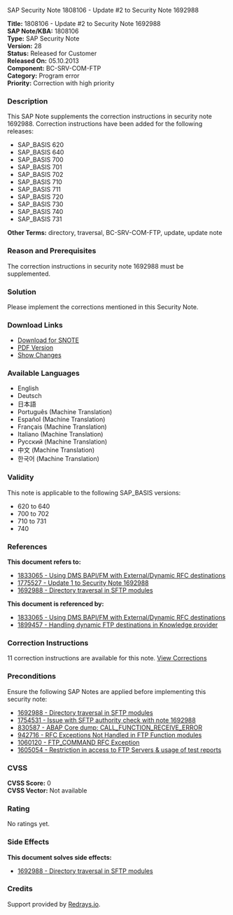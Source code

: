 SAP Security Note 1808106 - Update #2 to Security Note 1692988

**Title:** 1808106 - Update #2 to Security Note 1692988  
**SAP Note/KBA:** 1808106  
**Type:** SAP Security Note  
**Version:** 28  
**Status:** Released for Customer  
**Released On:** 05.10.2013  
**Component:** BC-SRV-COM-FTP  
**Category:** Program error  
**Priority:** Correction with high priority  

### Description
This SAP Note supplements the correction instructions in security note 1692988. Correction instructions have been added for the following releases:
- SAP_BASIS 620
- SAP_BASIS 640
- SAP_BASIS 700
- SAP_BASIS 701
- SAP_BASIS 702
- SAP_BASIS 710
- SAP_BASIS 711
- SAP_BASIS 720
- SAP_BASIS 730
- SAP_BASIS 740
- SAP_BASIS 731

**Other Terms:** directory, traversal, BC-SRV-COM-FTP, update, update note

### Reason and Prerequisites
The correction instructions in security note 1692988 must be supplemented.

### Solution
Please implement the corrections mentioned in this Security Note.

### Download Links
- [Download for SNOTE](https://me.sap.com/note/0040000010681432017)
- [PDF Version](https://me.sap.com/sap/support/sfm/notes/print/0001808106?language=en-US&token=847336A5C34A8E53F0FB0FC14B3E0DBB)
- [Show Changes](https://me.sap.com/notesLatestChanges/0001808106/E/diff)

### Available Languages
- English
- Deutsch
- 日本語
- Português (Machine Translation)
- Español (Machine Translation)
- Français (Machine Translation)
- Italiano (Machine Translation)
- Русский (Machine Translation)
- 中文 (Machine Translation)
- 한국어 (Machine Translation)

### Validity
This note is applicable to the following SAP_BASIS versions:
- 620 to 640
- 700 to 702
- 710 to 731
- 740

### References
**This document refers to:**
- [1833065 - Using DMS BAPI/FM with External/Dynamic RFC destinations](https://me.sap.com/notes/1833065)
- [1775527 - Update 1 to Security Note 1692988](https://me.sap.com/notes/1775527)
- [1692988 - Directory traversal in SFTP modules](https://me.sap.com/notes/1692988)

**This document is referenced by:**
- [1833065 - Using DMS BAPI/FM with External/Dynamic RFC destinations](https://me.sap.com/notes/1833065)
- [1899457 - Handling dynamic FTP destinations in Knowledge provider](https://me.sap.com/notes/1899457)

### Correction Instructions
11 correction instructions are available for this note. [View Corrections](https://me.sap.com/corrins/0001808106/41)

### Preconditions
Ensure the following SAP Notes are applied before implementing this security note:
- [1692988 - Directory traversal in SFTP modules](https://me.sap.com/notes/1692988)
- [1754531 - Issue with SFTP authority check with note 1692988](https://me.sap.com/notes/1754531)
- [830587 - ABAP Core dump: CALL_FUNCTION_RECEIVE_ERROR](https://me.sap.com/notes/830587)
- [942716 - RFC Exceptions Not Handled in FTP Function modules](https://me.sap.com/notes/942716)
- [1060120 - FTP_COMMAND RFC Exception](https://me.sap.com/notes/1060120)
- [1605054 - Restriction in access to FTP Servers & usage of test reports](https://me.sap.com/notes/1605054)

### CVSS
**CVSS Score:** 0  
**CVSS Vector:** Not available

### Rating
No ratings yet.

### Side Effects
**This document solves side effects:**
- [1692988 - Directory traversal in SFTP modules](https://me.sap.com/notes/1692988)

### Credits
Support provided by [Redrays.io](https://redrays.io).